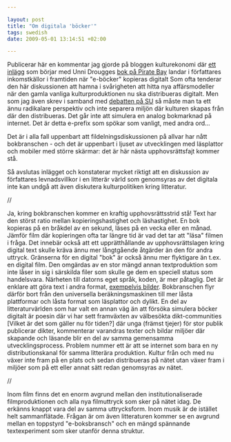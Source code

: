 ```yaml
--- 

layout: post
title: "Om digitala 'böcker'" 
tags: swedish 
date: 2009-05-01 13:14:51 +02:00 

---
```


Publicerar här en kommentar jag gjorde på bloggen kulturekonomi där [ett inlägg](http://kulturekonomi.se/2009/04/24/exklusivt-for-pirate-bay/) som börjar med Unni Drougges [bok på Pirate Bay](http://thepiratebay.org/torrent/4864619/Unni_Drougge_-_Boven_i_Mitt_Drama_Kallas_Karlek_LJUDBOK_TPB001) landar i författares inkomstkällor i framtiden när "e-böcker" kopieras digitalt Som ofta tenderar den här diskussionen att hamna i svårigheten att hitta nya affärsmodeller när den gamla vanliga kulturproduktionen nu ska distribueras digitalt. Men som jag även skrev i samband med [debatten på SU](2009-04-27-om-internetreglering-debatten-pa-stockholms-universitet.html) så måste man ta ett ännu radikalare perspektiv och inte separera miljön där kulturen skapas från där den distribueras. Det går inte att simulera en analog bokmarknad på internet. Det är detta e-prefix som spökar som vanligt, med andra ord...

Det är i alla fall uppenbart att fildelningsdiskussionen på allvar har nått bokbranschen - och det är uppenbart i ljuset av utvecklingen med läsplattor och mobiler med större skärmar: det är här nästa upphovsrättsfajt kommer stå.

Så avslutas inlägget och konstaterar mycket riktigt att en diskussion av författares levnadsvillkor i en litterär värld som genomsyras av det digitala inte kan undgå att även diskutera kulturpolitiken kring litteratur. 

//

Ja, kring bokbranschen kommer en kraftig upphovsrättsstrid stå! Text har den störst ratio mellan kopieringshastighet och läshastighet. En bok kopieras på en bråkdel av en sekund, läses på en vecka eller en månad. Jämför film där kopieringen ofta tar längre tid är vad det tar att "läsa" filmen i fråga. Det innebär också att ett upprätthållande av upphovsrättslagen kring digital text skulle kräva ännu mer långtgående åtgärder än den för andra uttryck. Gränserna för en digital "bok" är också ännu mer flyktigare än t.ex. en digital film. Den omgärdas av en stor mängd annan textproduktion som inte låser in sig i särskilda filer som skulle ge dem en speciell status som handelsvara. Närheten till datorns eget språk, koden, är mer påtaglig. Det är enklare att göra text i andra format, [exempelvis bilder](http://copyriot.blogspot.com/2005/02/textzcom-archiveorg-och-den-omjliga.html). Bokbranschen flyr därför bort från den universella beräkningsmaskinen till mer låsta plattformar och låsta format som läsplattor och dylikt. En del av litteraturvärlden som har valt en annan väg än att försöka simulera böcker digitalt är poesin där vi har sett framväxten av välbesökta dikt-communities [Vilket är det som gäller nu för tiden?] där unga (främst tjejer) för stor publik publicerar dikter, kommenterar varandras texter och bildar miljöer där skapande och läsande blir en del av samma gemensamma utvecklingsprocess. Problem nummer ett är att se internet som bara en ny distributionskanal för samma litterära produktion. Kultur från och med nu växer inte fram på en plats och sedan distribueras på nätet utan växer fram i miljöer som på ett eller annat sätt redan genomsyras av nätet. 

//

Inom film finns det en enorm avgrund mellan den institutionaliserade filmproduktionen och alla nya filmuttryck som sker på nätet idag. De erkänns knappt vara del av samma uttrycksform. Inom musik är de istället helt sammanflätade. Frågan är om även litteraturen kommer se en avgrund mellan en toppstyrd "e-boksbransch" och en mängd spännande textexperiment som sker utanför denna struktur. 
